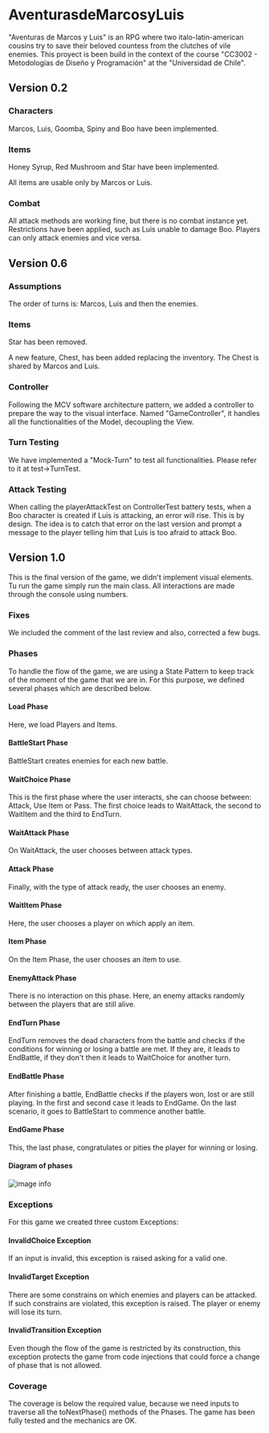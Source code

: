 # AventurasdeMarcosyLuis

"Aventuras de Marcos y Luis" is an RPG where two italo-latin-american cousins try to
save their beloved countess from the clutches of vile enemies. This proyect is been build
in the context of the course "CC3002 - Metodologías de Diseño y Programación" at the
"Universidad de Chile".

## Version 0.2

### Characters
Marcos, Luis, Goomba, Spiny and Boo have been implemented.

### Items
Honey Syrup, Red Mushroom and Star have been implemented.

All items are usable only by Marcos or Luis.

### Combat

All attack methods are working fine, but there is no combat instance yet. Restrictions 
have been applied, such as Luis unable to damage Boo. Players can only attack enemies
and vice versa.

## Version 0.6

### Assumptions
The order of turns is: Marcos, Luis and then the enemies.

### Items
Star has been removed.

A new feature, Chest, has been added replacing the inventory. The Chest is shared by 
Marcos and Luis.

### Controller
Following the MCV software architecture pattern, we added a controller to prepare the
way to the visual interface. Named "GameController", it handles all the functionalities
of the Model, decoupling the View.

### Turn Testing
We have implemented a "Mock-Turn" to test all functionalities. Please refer to it 
at test->TurnTest.

### Attack Testing
When calling the playerAttackTest on ControllerTest battery tests, when a Boo character
is created if Luis is attacking, an error will rise. This is by design. The idea is to
catch that error on the last version and prompt a message to the player telling him
that Luis is too afraid to attack Boo.

## Version 1.0
This is the final version of the game, we didn't implement visual elements. Tu run the game
simply run the main class. All interactions are made through the console using numbers.

### Fixes
We included the comment of the last review and also, corrected a few bugs.

### Phases
To handle the flow of the game, we are using a State Pattern to keep track of the moment
of the game that we are in. For this purpose, we defined several phases which are described
below.

#### Load Phase
Here, we load Players and Items.

#### BattleStart Phase
BattleStart creates enemies for each new battle.

#### WaitChoice Phase
This is the first phase where the user interacts, she can choose between: Attack, Use Item
or Pass. The first choice leads to WaitAttack, the second to WaitItem and the third to
EndTurn.

#### WaitAttack Phase
On WaitAttack, the user chooses between attack types.

#### Attack Phase
Finally, with the type of attack ready, the user chooses an enemy.

#### WaitItem Phase
Here, the user chooses a player on which apply an item.

#### Item Phase
On the Item Phase, the user chooses an item to use.

#### EnemyAttack Phase
There is no interaction on this phase. Here, an enemy attacks randomly between the players
that are still alive.

#### EndTurn Phase
EndTurn removes the dead characters from the battle and checks if the conditions for
winning or losing a battle are met. If they are, it leads to EndBattle, if they don't
then it leads to WaitChoice for another turn.

#### EndBattle Phase
After finishing a battle, EndBattle checks if the players won, lost or are still playing.
In the first and second case it leads to EndGame. On the last scenario, it goes to
BattleStart to commence another battle.

#### EndGame Phase
This, the last phase, congratulates or pities the player for winning or losing.

#### Diagram of phases
![image info](https://github.com/CC3002-Metodologias/aventurasdemarcosyluis-Paul-CG/blob/Tarea3/phasesDiagram.PNG)

### Exceptions
For this game we created three custom Exceptions:

#### InvalidChoice Exception
If an input is invalid, this exception is raised asking for a valid one.

#### InvalidTarget Exception
There are some constrains on which enemies and players can be attacked. If such constrains
are violated, this exception is raised. The player or enemy will lose its turn.

#### InvalidTransition Exception
Even though the flow of the game is restricted by its construction, this exception protects
the game from code injections that could force a change of phase that is not allowed.

### Coverage
The coverage is below the required value, because we need inputs to traverse all the 
toNextPhase() methods of the Phases. The game has been fully tested and the
mechanics are OK.